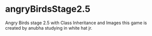 # angryBirdsStage2.5
Angry Birds stage 2.5 with Class Inheritance and Images
this game is created by anubha studying in white hat jr. 